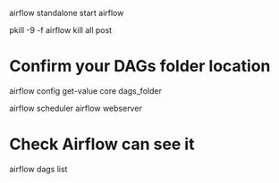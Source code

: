 airflow standalone start airflow


pkill -9 -f airflow   kill all post

# Confirm your DAGs folder location
airflow config get-value core dags_folder

airflow scheduler
airflow webserver

# Check Airflow can see it
airflow dags list
